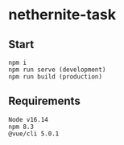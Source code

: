 # nethernite-task

## Start

```
npm i
npm run serve (development)
npm run build (production)
```

## Requirements

```
Node v16.14
npm 8.3
@vue/cli 5.0.1
```
